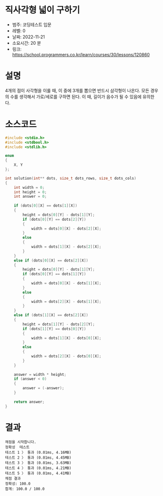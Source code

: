 # 직사각형 넓이 구하기
* 범주: 코딩테스트 입문
* 레벨: 0
* 날짜: 2022-11-21
* 소요시간: 20 분
* 링크: https://school.programmers.co.kr/learn/courses/30/lessons/120860

# 설명
4개의 점이 사각형을 이룰 때, 이 중에 3개를 뽑으면 반드시 삼각형이 나온다. 모든 경우의 수를 생각해서 가로/세로를 구하면 된다. 이 때, 길이가 음수가 될 수 있음에 유의한다.

# 소스코드
```c
#include <stdio.h>
#include <stdbool.h>
#include <stdlib.h>

enum
{
    X, Y
};

int solution(int** dots, size_t dots_rows, size_t dots_cols)
{
    int width = 0;
    int height = 0;
    int answer = 0;
    
    if (dots[0][X] == dots[1][X])
    {
        height = dots[0][Y] - dots[1][Y];
        if (dots[0][Y] == dots[2][Y])
        {
            width = dots[0][X] - dots[2][X];
        }
        else
        {
            width = dots[1][X] - dots[2][X];
        }
    }
    else if (dots[0][X] == dots[2][X])
    {
        height = dots[0][Y] - dots[1][Y];
        if (dots[0][Y] == dots[1][Y])
        {
            width = dots[0][X] - dots[1][X];
        }
        else
        {
            width = dots[2][X] - dots[1][X];
        }
    }
    else if (dots[1][X] == dots[2][X])
    {
        height = dots[1][Y] - dots[2][Y];
        if (dots[1][Y] == dots[0][Y])
        {
            width = dots[1][X] - dots[0][X];
        }
        else
        {
            width = dots[2][X] - dots[0][X];
        }
    }
    
    answer = width * height;
    if (answer < 0)
    {
        answer = (-answer);
    }
    
    return answer;
}
```

# 결과
```
채점을 시작합니다.
정확성  테스트
테스트 1 〉	통과 (0.01ms, 4.16MB)
테스트 2 〉	통과 (0.01ms, 4.45MB)
테스트 3 〉	통과 (0.01ms, 3.63MB)
테스트 4 〉	통과 (0.01ms, 4.21MB)
테스트 5 〉	통과 (0.01ms, 4.41MB)
채점 결과
정확성: 100.0
합계: 100.0 / 100.0
```